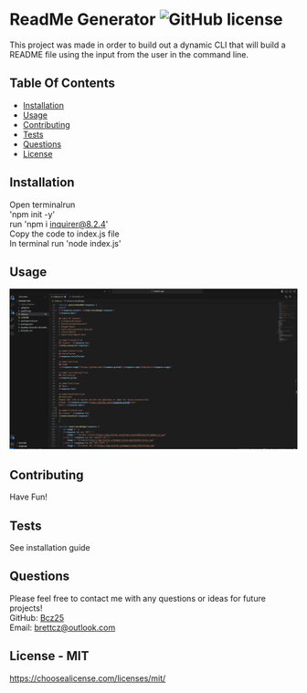 # ReadMe Generator ![GitHub license](https://img.shields.io/github/license/Naereen/StrapDown.js.svg)
This project was made in order to build out a dynamic CLI that will build a README file using the input from the user in the command line.

## Table Of Contents
* [Installation](#install)
* [Usage](#use)
* [Contributing](#contributing)
* [Tests](#test)
* [Questions](#questions)
* [License](#license)   


<a name="install"></a>
## Installation
Open terminalrun<br>'npm init -y'<br>run 'npm i inquirer@8.2.4'<br>Copy the code to index.js file<br>In terminal run 'node index.js'

<a name="use"></a>
## Usage
![appSS.png](https://github.com/Bcz25/readme-gen/blob/main/appSS.png)

<a name="contributing"></a>
## Contributing
Have Fun!

<a name="test"></a>
## Tests
See installation guide

<a name="questions"></a>
## Questions
Please feel free to contact me with any questions or ideas for future projects!<br>
GitHub: [Bcz25](https://github.com/Bcz25)<br>
Email: brettcz@outlook.com

<a name="license"></a>
## License - MIT
https://choosealicense.com/licenses/mit/
